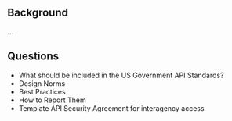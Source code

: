 
## Background
...

## Questions
* What should be included in the US Government API Standards?  
 * Design Norms 
 * Best Practices
 * How to Report Them
 * Template API Security Agreement for interagency access


